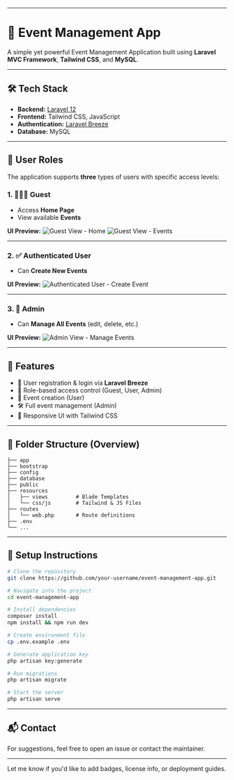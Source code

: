 
---

# 🎉 Event Management App

A simple yet powerful Event Management Application built using **Laravel MVC Framework**, **Tailwind CSS**, and **MySQL**.

---

## 🛠️ Tech Stack

* **Backend:** [Laravel 12](https://laravel.com/)
* **Frontend:** Tailwind CSS, JavaScript
* **Authentication:** [Laravel Breeze](https://laravel.com/docs/starter-kits#breeze)
* **Database:** MySQL

---

## 👤 User Roles

The application supports **three** types of users with specific access levels:

### 1. 🧑‍🤝‍🧑 Guest

* Access **Home Page**
* View available **Events**

**UI Preview:**
![Guest View - Home](https://github.com/user-attachments/assets/dcea6edb-7cda-41fa-8d05-6da65c2a51a9)
![Guest View - Events](https://github.com/user-attachments/assets/c5bd79b5-f4e7-4753-81ec-3d03e5529bfc)

---

### 2. ✅ Authenticated User

* Can **Create New Events**

**UI Preview:**
![Authenticated User - Create Event](https://github.com/user-attachments/assets/e1a8ba5b-88d0-49ec-a65f-34a7f628a04b)

---

### 3. 👑 Admin

* Can **Manage All Events** (edit, delete, etc.)

**UI Preview:**
![Admin View - Manage Events](https://github.com/user-attachments/assets/5e6e8c16-9db9-489c-ab59-ed7f56fb0e20)

---

## 🚀 Features

* 📌 User registration & login via **Laravel Breeze**
* 🎯 Role-based access control (Guest, User, Admin)
* 📝 Event creation (User)
* 🛠️ Full event management (Admin)
* 💅 Responsive UI with Tailwind CSS

---

## 📂 Folder Structure (Overview)

```
├── app
├── bootstrap
├── config
├── database
├── public
├── resources
│   ├── views         # Blade Templates
│   └── css/js        # Tailwind & JS Files
├── routes
│   └── web.php       # Route definitions
├── .env
└── ...
```

---

## 🧪 Setup Instructions

```bash
# Clone the repository
git clone https://github.com/your-username/event-management-app.git

# Navigate into the project
cd event-management-app

# Install dependencies
composer install
npm install && npm run dev

# Create environment file
cp .env.example .env

# Generate application key
php artisan key:generate

# Run migrations
php artisan migrate

# Start the server
php artisan serve
```

---

## 📬 Contact

For suggestions, feel free to open an issue or contact the maintainer.

---

Let me know if you'd like to add badges, license info, or deployment guides.
